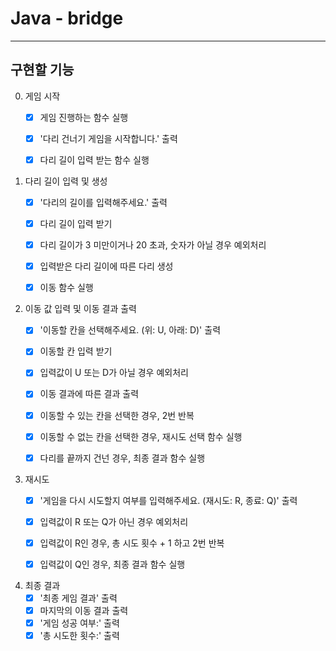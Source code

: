 # Java - bridge
***
## 구현할 기능
0. 게임 시작
   - [X] 게임 진행하는 함수 실행
   - [X] '다리 건너기 게임을 시작합니다.' 출력
   - [X] 다리 길이 입력 받는 함수 실행
   

1. 다리 길이 입력 및 생성
   - [X] '다리의 길이를 입력해주세요.' 출력
   - [X] 다리 길이 입력 받기
   - [X] 다리 길이가 3 미만이거나 20 초과, 숫자가 아닐 경우 예외처리
   - [X] 입력받은 다리 길이에 따른 다리 생성
   - [X] 이동 함수 실행
   

2. 이동 값 입력 및 이동 결과 출력
   - [X] '이동할 칸을 선택해주세요. (위: U, 아래: D)' 출력
   - [X] 이동할 칸 입력 받기
   - [X] 입력값이 U 또는 D가 아닐 경우 예외처리
   - [X] 이동 결과에 따른 결과 출력
   - [X] 이동할 수 있는 칸을 선택한 경우, 2번 반복
   - [X] 이동할 수 없는 칸을 선택한 경우, 재시도 선택 함수 실행
   - [X] 다리를 끝까지 건넌 경우, 최종 결과 함수 실행


3. 재시도
   - [X] '게임을 다시 시도할지 여부를 입력해주세요. (재시도: R, 종료: Q)' 출력
   - [X] 입력값이 R 또는 Q가 아닌 경우 예외처리
   - [X] 입력값이 R인 경우, 총 시도 횟수 + 1 하고 2번 반복
   - [X] 입력값이 Q인 경우, 최종 결과 함수 실행


4. 최종 결과
   - [X] '최종 게임 결과' 출력
   - [X] 마지막의 이동 결과 출력
   - [X] '게임 성공 여부:' 출력
   - [X] '총 시도한 횟수:' 출력